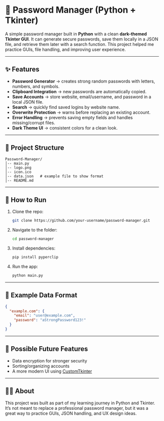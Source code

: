 # 🔐 Password Manager (Python + Tkinter)

A simple password manager built in **Python** with a clean **dark-themed Tkinter GUI**.
It can generate secure passwords, save them locally in a JSON file, and retrieve them later with a search function.
This project helped me practice GUIs, file handling, and improving user experience.

---

## ✨ Features

* **Password Generator** → creates strong random passwords with letters, numbers, and symbols.
* **Clipboard Integration** → new passwords are automatically copied.
* **Save Accounts** → store website, email/username, and password in a local JSON file.
* **Search** → quickly find saved logins by website name.
* **Overwrite Protection** → warns before replacing an existing account.
* **Error Handling** → prevents saving empty fields and handles missing/corrupt files.
* **Dark Theme UI** → consistent colors for a clean look.

---

## 📂 Project Structure

```
Password-Manager/
│-- main.py
│-- logo.png
│-- icon.ico
│-- data.json   # example file to show format
│-- README.md
```

---

## 🚀 How to Run

1. Clone the repo:

   ```bash
   git clone https://github.com/your-username/password-manager.git
   ```
2. Navigate to the folder:

   ```bash
   cd password-manager
   ```
3. Install dependencies:

   ```bash
   pip install pyperclip
   ```
4. Run the app:

   ```bash
   python main.py
   ```

---

## 📄 Example Data Format

```json
{
  "example.com": {
    "email": "user@example.com",
    "password": "aStrongPassword123!"
  }
}
```

---

## 🔮 Possible Future Features

* Data encryption for stronger security
* Sorting/organizing accounts
* A more modern UI using [CustomTkinter](https://github.com/TomSchimansky/CustomTkinter)

---

## 🧑‍💻 About

This project was built as part of my learning journey in Python and Tkinter.
It’s not meant to replace a professional password manager, but it was a great way to practice GUIs, JSON handling, and UX design ideas.
